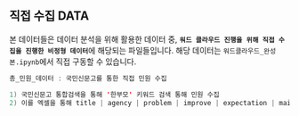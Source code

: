 ## 직접 수집 DATA
본 데이터들은 데이터 분석을 위해 활용한 데이터 중, <b>`워드 클라우드 진행을 위해 직접 수집을 진행한 비정형 데이터`</b>에 해당되는 파일들입니다. 해당 데이터는 `워드클라우드_완성본.ipynb`에서 직접 구동할 수 있습니다. 

```kotlin
총_민원_데이터 : 국민신문고를 통한 직접 민원 수집

1) 국민신문고 통합검색을 통해 '한부모' 키워드 검색 통해 민원 수집
2) 이를 엑셀을 통해 title | agency | problem | improve | expectation | main | year로 카테고리 분류 후, 연도별 정리
```
